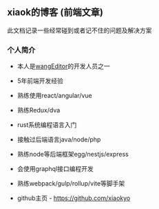 ## xiaok的博客 (前端文章)

此文档记录一些经常碰到或者记不住的问题及解决方案

### 个人简介

- 本人是[wangEditor](https://www.wangeditor.com/v4/)的开发人员之一

- 5年前端开发经验
- 熟练使用react/angular/vue
- 熟练Redux/dva
- rust系统编程语言入门
- 接触过后端语言java/node/php
- 熟练node等后端框架egg/nestjs/express
- 会使用graphql接口编程开发
- 熟练webpack/gulp/rollup/vite等脚手架

- github主页 - https://github.com/xiaokyo


